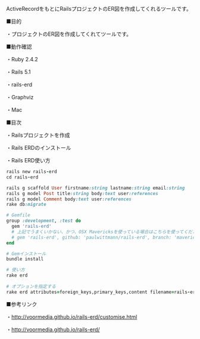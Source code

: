 ActiveRecordをもとにRailsプロジェクトのER図を作成してくれるツールです。

■目的

・プロジェクトのER図を作成してくれてツールです。

■動作確認

・Ruby 2.4.2

・Rails 5.1

・rails-erd

・Graphviz

・Mac

■目次

・Railsプロジェクトを作成

・Rails ERDのインストール

・Rails ERD使い方

```ruby
rails new rails-erd
cd rails-erd

rails g scaffold User firstname:string lastname:string email:string
rails g model Post title:string body:text user:references
rails g model Comment body:text user:references
rake db:migrate

# Gemfile 
group :development, :test do
  gem 'rails-erd'
  # 上記でうまくいかない、かつ、OSX Mavericksを使っている場合はこちらを使ってください
  # gem 'rails-erd', github: 'paulwittmann/rails-erd', branch: 'mavericks'
end

# Gemインストール
bundle install

# 使い方
rake erd
 
# オプションを指定する
rake erd attributes=foreign_keys,primary_keys,content filename=rails-erd filetype=png
```
■参考リンク

・http://voormedia.github.io/rails-erd/customise.html

・http://voormedia.github.io/rails-erd/
